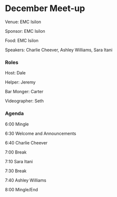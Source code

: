 # December Meet-up

Venue: EMC Isilon

Sponsor: EMC Isilon

Food: EMC Isilon

Speakers: Charlie Cheever, Ashley Williams, Sara Itani


### Roles

Host: Dale

Helper: Jeremy

Bar Monger: Carter

Videographer: Seth


### Agenda

6:00 Mingle

6:30 Welcome and Announcements

6:40 Charlie Cheever

7:00 Break

7:10 Sara Itani

7:30 Break

7:40 Ashley Williams

8:00 Mingle/End

